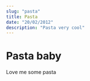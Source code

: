 ```yaml
---
slug: "pasta"
title: Pasta
date: "20/02/2012"
description: "Pasta very cool"
---
```


# Pasta baby

Love me some pasta
